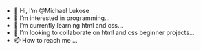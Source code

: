 - 👋 Hi, I’m @Michael Lukose
- 👀 I’m interested in programming...
- 🌱 I’m currently learning html and css...
- 💞️ I’m looking to collaborate on html and css beginner projects...
- 📫 How to reach me ...

<!---
Gamermikeprojects/Gamermikeprojects is a ✨ special ✨ repository because its `README.md` (this file) appears on your GitHub profile.
You can click the Preview link to take a look at your changes.
--->
